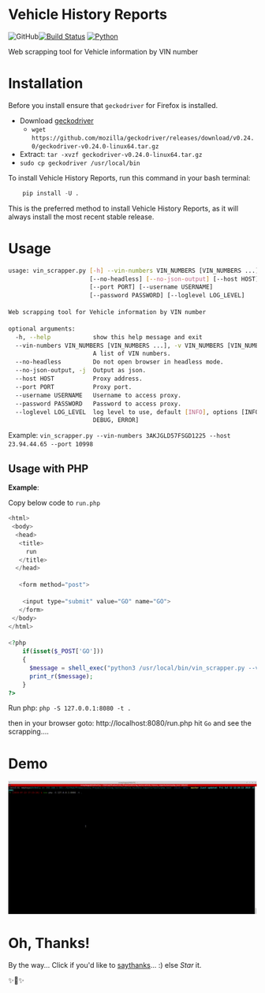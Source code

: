 
# Vehicle History Reports

![GitHub](https://img.shields.io/github/license/mmphego/vehicle_history_reports.svg)[![Build Status](https://img.shields.io/travis/mmphego/vehicle_history_reportssvg)](https://travis-ci.com/mmphego/vehicle_history_reports)
[![Python](https://img.shields.io/badge/Python-3.6%2B-red.svg)](https://www.python.org/downloads/)

Web scrapping tool for Vehicle information by VIN number

# Installation

Before you install ensure that `geckodriver` for Firefox is installed.

 - Download [geckodriver](https://github.com/mozilla/geckodriver)
	 -  ```wget https://github.com/mozilla/geckodriver/releases/download/v0.24.0/geckodriver-v0.24.0-linux64.tar.gz```
- Extract: ```tar -xvzf geckodriver-v0.24.0-linux64.tar.gz```
-  `sudo cp geckodriver /usr/local/bin`

To install Vehicle History Reports, run this command in your bash terminal:

```python
    pip install -U .
```

This is the preferred method to install Vehicle History Reports, as it will always install the most recent stable release.

# Usage

```bash
usage: vin_scrapper.py [-h] --vin-numbers VIN_NUMBERS [VIN_NUMBERS ...]
                       [--no-headless] [--no-json-output] [--host HOST]
                       [--port PORT] [--username USERNAME]
                       [--password PASSWORD] [--loglevel LOG_LEVEL]

Web scrapping tool for Vehicle information by VIN number

optional arguments:
  -h, --help            show this help message and exit
  --vin-numbers VIN_NUMBERS [VIN_NUMBERS ...], -v VIN_NUMBERS [VIN_NUMBERS ...]
                        A list of VIN numbers.
  --no-headless         Do not open browser in headless mode.
  --no-json-output, -j  Output as json.
  --host HOST           Proxy address.
  --port PORT           Proxy port.
  --username USERNAME   Username to access proxy.
  --password PASSWORD   Password to access proxy.
  --loglevel LOG_LEVEL  log level to use, default [INFO], options [INFO,
                        DEBUG, ERROR]
```

Example:
`vin_scrapper.py --vin-numbers 3AKJGLD57FSGD1225 --host 23.94.44.65 --port 10998`

## Usage with PHP

**Example**:

Copy below code to `run.php`

```php
<html>
 <body>
  <head>
   <title>
     run
   </title>
  </head>

   <form method="post">

    <input type="submit" value="GO" name="GO">
   </form>
 </body>
</html>

<?php
    if(isset($_POST['GO']))
    {
      $message = shell_exec("python3 /usr/local/bin/vin_scrapper.py --vin-numbers JN8AZ2NC3G9400704 --host 23.94.44.65 --port 10998");
      print_r($message);
    }
?>

```
Run php:
`php -S 127.0.0.1:8080 -t .`

then in your browser goto: http://localhost:8080/run.php hit `Go` and see the scrapping....

# Demo

![demo](assets/demo.gif)

# Oh, Thanks!

By the way...
Click if you'd like to [saythanks](https://saythanks.io/to/>mmphego)... :) else *Star* it.

✨🍰✨

